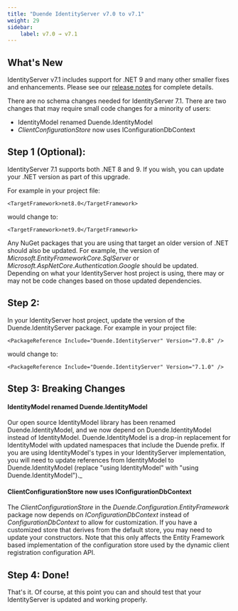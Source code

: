 ```yaml
---
title: "Duende IdentityServer v7.0 to v7.1"
weight: 29
sidebar:
    label: v7.0 → v7.1
---
```


## What's New

IdentityServer v7.1 includes support for .NET 9 and many other smaller fixes and
enhancements. Please see our [release
notes](https://github.com/DuendeSoftware/products/releases/tag/is%2F7.1.0) for
complete details.

There are no schema changes needed for IdentityServer 7.1. There are two changes that may require small code changes for a minority of users:
- IdentityModel renamed Duende.IdentityModel
- *ClientConfigurationStore* now uses IConfigurationDbContext

## Step 1 (Optional):
IdentityServer 7.1 supports both .NET 8 and 9. If you wish, you can update your .NET version as part of this upgrade.

For example in your project file:

```
<TargetFramework>net8.0</TargetFramework>
```

would change to: 

```
<TargetFramework>net9.0</TargetFramework>
```

Any NuGet packages that you are using that target an older version of .NET should also be updated.
For example, the version of *Microsoft.EntityFrameworkCore.SqlServer* or *Microsoft.AspNetCore.Authentication.Google* should be updated.
Depending on what your IdentityServer host project is using, there may or may not be code changes based on those updated dependencies. 

## Step 2:

In your IdentityServer host project, update the version of the Duende.IdentityServer package. 
For example in your project file:

```
<PackageReference Include="Duende.IdentityServer" Version="7.0.8" />
```

would change to: 

```
<PackageReference Include="Duende.IdentityServer" Version="7.1.0" />
```

## Step 3: Breaking Changes

#### IdentityModel renamed Duende.IdentityModel
Our open source IdentityModel library has been renamed Duende.IdentityModel, and we now depend on Duende.IdentityModel instead of IdentityModel. Duende.IdentityModel is a drop-in replacement for IdentityModel with updated namespaces that include the Duende prefix. If you are using IdentityModel's types in your IdentityServer implementation, you will need to update references from IdentityModel to Duende.IdentityModel (replace "using IdentityModel" with "using Duende.IdentityModel")._

#### ClientConfigurationStore now uses IConfigurationDbContext
The *ClientConfigurationStore* in the *Duende.Configuration.EntityFramework* package now depends on *IConfigurationDbContext* instead of *ConfigurationDbContext* to allow for customization. If you have a customized store that derives from the default store, you may need to update your constructors. Note that this only affects the Entity Framework based implementation of the configuration store used by the dynamic client registration configuration API.

## Step 4: Done!

That's it. Of course, at this point you can and should test that your IdentityServer is updated and working properly.